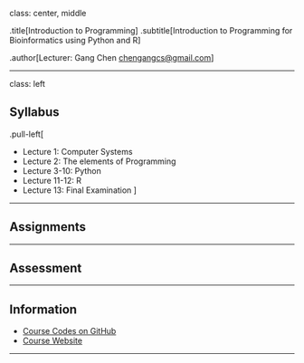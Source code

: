 class: center, middle

.title[Introduction to Programming]
.subtitle[Introduction to Programming for Bioinformatics using Python and R]

.author[Lecturer: Gang Chen <chengangcs@gmail.com>]

---
class: left
## Syllabus
.pull-left[
* Lecture 1: Computer Systems
* Lecture 2: The elements of Programming
* Lecture 3-10: Python
* Lecture 11-12: R
* Lecture 13: Final Examination
]
---
## Assignments

---
## Assessment

---
## Information
* [Course Codes on GitHub](https://github.com/gangchen/CUHK-I2P/)
* [Course Website](https://gangchen.github.io/CUHK-I2P/index.html)
---
